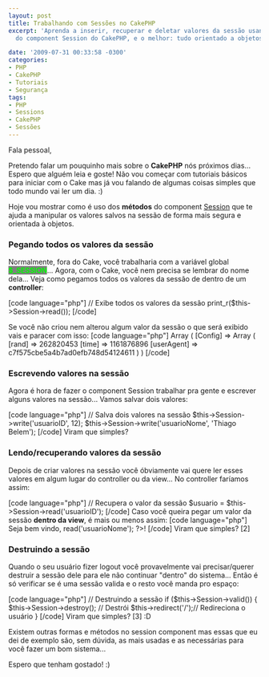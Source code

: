 ```yaml
---
layout: post
title: Trabalhando com Sessões no CakePHP
excerpt: 'Aprenda a inserir, recuperar e deletar valores da sessão usando os métodos
  do component Session do CakePHP, e o melhor: tudo orientado a objetos! :)'

date: '2009-07-31 00:33:58 -0300'
categories:
- PHP
- CakePHP
- Tutoriais
- Segurança
tags:
- PHP
- Sessions
- CakePHP
- Sessões
---
```

Fala pessoal,

Pretendo falar um pouquinho mais sobre o <strong>CakePHP</strong> nós próximos dias... Espero que alguém leia e goste! Não vou começar com tutoriais básicos para iniciar com o Cake mas já vou falando de algumas coisas simples que todo mundo vai ler um dia. :)

Hoje vou mostrar como é uso dos <strong>métodos</strong> do component <a href="http://book.cakephp.org/view/173/Sessions" target="_blank">Session</a> que te ajuda a manipular os valores salvos na sessão de forma mais segura e orientada à objetos.

<h3>Pegando todos os valores da sessão</h3>
Normalmente, fora do Cake, você trabalharia com a variável global <strong style="background: gray; color: lime">$_SESSION</strong>... Agora, com o Cake, você nem precisa se lembrar do nome dela... Veja como pegamos todos os valores da sessão de dentro de um <strong>controller</strong>:


[code language="php"]
// Exibe todos os valores da sessão
print_r($this->Session->read());
[/code]

Se você não criou nem alterou algum valor da sessão o que será exibido vais e paracer com isso:
[code language="php"]
Array ( [Config] => Array ( [rand] => 262820453 [time] => 1161876896 [userAgent] => c7f575cbe5a4b7ad0efb748d54124611 ) )
[/code]



<h3>Escrevendo valores na sessão</h3>
Agora é hora de fazer o component Session trabalhar pra gente e escrever alguns valores na sessão... Vamos salvar dois valores:


[code language="php"]
// Salva dois valores na sessão
$this->Session->write('usuarioID', 12);
$this->Session->write('usuarioNome', 'Thiago Belem');
[/code]
Viram que simples?



<h3>Lendo/recuperando valores da sessão</h3>
Depois de criar valores na sessão você óbviamente vai quere ler esses valores em algum lugar do controller ou da view... No controller faríamos assim:


[code language="php"]
// Recupera o valor da sessão
$usuario = $this->Session->read('usuarioID');
[/code]
Caso você queira pegar um valor da sessão <strong>dentro da view</strong>, é mais ou menos assim:
[code language="php"]
Seja bem vindo, <?php echo $session->read('usuarioNome'); ?>!
[/code]
Viram que simples? [2]



<h3>Destruindo a sessão</h3>
Quando o seu usuário fizer logout você provavelmente vai precisar/querer destruir a sessão dele para ele não continuar "dentro" do sistema... Então é só verificar se é uma sessão valida e o resto você manda pro espaço:


[code language="php"]
// Destruindo a sessão
if ($this->Session->valid()) {
	$this->Session->destroy(); // Destrói
	$this->redirect('/');// Redireciona o usuário
}
[/code]
Viram que simples? [3] :D

Existem outras formas e métodos no session component mas essas que eu dei de exemplo são, sem dúvida, as mais usadas e as necessárias para você fazer um bom sistema...

Espero que tenham gostado! :)

